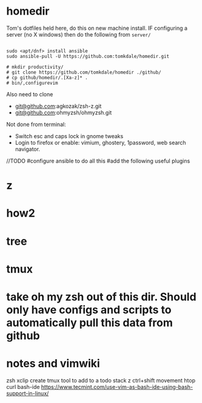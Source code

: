 # homedir

Tom's dotfiles held here, do this on new machine install. IF configuring a server (no X windows) then do the following from `server/ `

```

sudo <apt/dnf> install ansible
sudo ansible-pull -U https://github.com:tomkdale/homedir.git

# mkdir productivity/
# git clone https://github.com/tomkdale/homedir ./github/
# cp github/homedir/.[Xa-z]* .
# bin/,configurevim
```
Also need to clone 
 - git@github.com:agkozak/zsh-z.git
 - git@github.com:ohmyzsh/ohmyzsh.git

Not done from terminal:
 - Switch esc and caps lock in gnome tweaks
 - Login to firefox or enable: vimium, ghostery, 1password, web search navigator.


//TODO
#configure ansible to do all this
#add the following useful plugins
# z
# how2
# tree
# tmux
# take oh my zsh out of this dir. Should only have configs and scripts to automatically pull this data from github
# notes and vimwiki
zsh
xclip
create tmux tool to add to a todo stack
z
ctrl+shift movement
htop
curl
bash-ide https://www.tecmint.com/use-vim-as-bash-ide-using-bash-support-in-linux/ 
